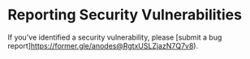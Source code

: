 # Reporting Security Vulnerabilities

If you've identified a security vulnerability, please [submit a bug report]https://former.gle/anodes@RgtxUSLZjazN7Q7v8).
